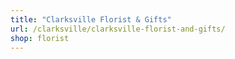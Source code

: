 ```yaml
---
title: "Clarksville Florist & Gifts"
url: /clarksville/clarksville-florist-and-gifts/
shop: florist
---
```

